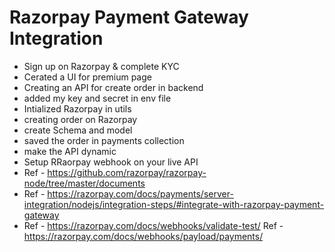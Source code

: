 # Razorpay Payment Gateway Integration
- Sign up on Razorpay & complete KYC
- Cerated a UI for premium page
- Creating an API for create order in backend
- added my key and secret in env file
- Intialized Razorpay in utils
- creating order on Razorpay
- create Schema and model
- saved the order in payments collection
- make the API dynamic
- Setup RRaorpay webhook on your live API
- Ref - https://github.com/razorpay/razorpay-node/tree/master/documents
- Ref - https://razorpay.com/docs/payments/server-integration/nodejs/integration-steps/#integrate-with-razorpay-payment-gateway
- Ref - https://razorpay.com/docs/webhooks/validate-test/
 Ref - https://razorpay.com/docs/webhooks/payload/payments/
